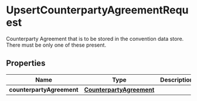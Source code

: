 

# UpsertCounterpartyAgreementRequest

Counterparty Agreement that is to be stored in the convention data store.  There must be only one of these present.

## Properties

| Name | Type | Description | Notes |
|------------ | ------------- | ------------- | -------------|
|**counterpartyAgreement** | [**CounterpartyAgreement**](CounterpartyAgreement.md) |  |  |




